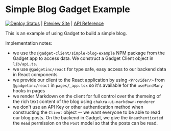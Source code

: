 # Simple Blog Gadget Example

[![Deploy Status](https://img.shields.io/github/deployments/gadget-inc/examples/Production%20%E2%80%93%20simple-blog-example)](https://vercel.com/gadget/simple-blog-example) | [Preview Site](https://gadget-blog-example.vercel.app/) | [API Reference](https://docs.gadget.dev/api/simple-blog-example)

This is an example of using Gadget to build a simple blog.

Implementation notes:

- we use the `@gadget-client/simple-blog-example` NPM package from the Gadget app to access data. We construct a Gadget Client object in `lib/api.ts`.
- we use `@gadgetinc/react` for type safe, easy access to our backend data in React components
- we provide our client to the React application by using `<Provider/>` from `@gadgetinc/react` in `pages/_app.tsx` so it's available for the `useFindMany` hooks in pages
- we render Markdown on the client for full control over the themeing of the rich text content of the blog using `chakra-ui-markdown-renderer`
- we don't use an API Key or other authentication method when constructing the `Client` object -- we want everyone to be able to read our blog posts. On the backend in Gadget, we give the `Unauthenticated` the `Read` permission on the `Post` model so that the posts can be read.
